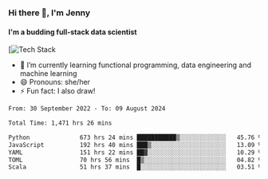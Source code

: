 ### Hi there 👋, I'm Jenny
#### I'm a budding full-stack data scientist

[![Tech Stack](https://github-readme-tech-stack.vercel.app/api/cards?title=Tech+Stack&fontFamily=sans-serif&lineCount=2&theme=catppuccin_mocha&line1=python%2Cpython%2C3776AB%3Bscala%2Cscala%2CDC322F%3Bterraform%2Cterraform%2C844FBA%3Bpostgresql%2Cpostgres%2C4169E1%3B&line2=amazonwebservices%2Caws%2Cf5e0dc%3Bgooglecloud%2Cgcp%2C4285F4%3Bdocker%2Cdocker%2C2496ED%3Bpulumi%2Cpulumi%2C8A3391%3B)



- 🌱 I’m currently learning functional programming, data engineering and machine learning
- 😄 Pronouns: she/her 
- ⚡ Fun fact: I also draw! 

<!--START_SECTION:waka-->

```txt
From: 30 September 2022 - To: 09 August 2024

Total Time: 1,471 hrs 26 mins

Python              673 hrs 24 mins ███████████▒░░░░░░░░░░░░░   45.76 %
JavaScript          192 hrs 40 mins ███▒░░░░░░░░░░░░░░░░░░░░░   13.09 %
YAML                151 hrs 22 mins ██▓░░░░░░░░░░░░░░░░░░░░░░   10.29 %
TOML                70 hrs 56 mins  █▒░░░░░░░░░░░░░░░░░░░░░░░   04.82 %
Scala               51 hrs 37 mins  █░░░░░░░░░░░░░░░░░░░░░░░░   03.51 %
```

<!--END_SECTION:waka-->
